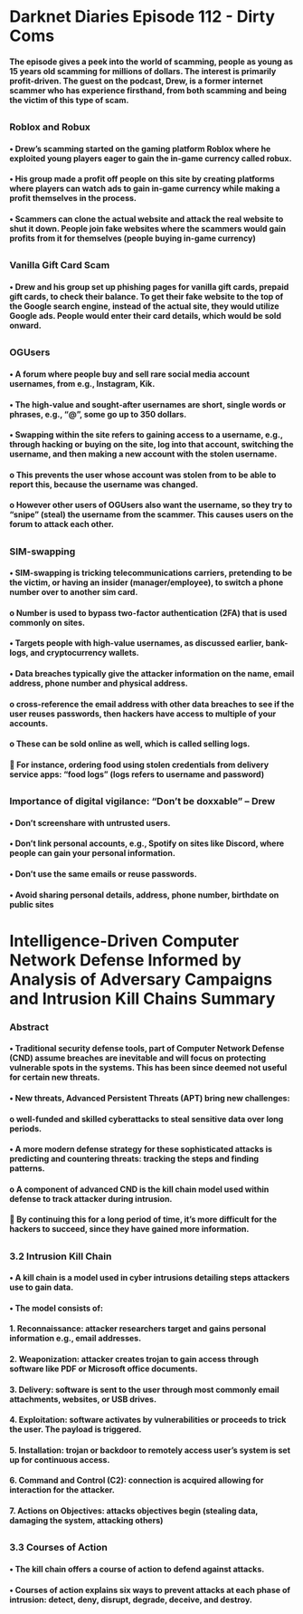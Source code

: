 # Darknet Diaries Episode 112 - Dirty Coms
#### The episode gives a peek into the world of scamming, people as young as 15 years old scamming for millions of dollars. The interest is primarily profit-driven. The guest on the podcast, Drew, is a former internet scammer who has experience firsthand, from both scamming and being the victim of this type of scam. 
##
### Roblox and Robux
#### •	Drew’s scamming started on the gaming platform Roblox where he exploited young players eager to gain the in-game currency called robux.
#### •	His group made a profit off people on this site by creating platforms where players can watch ads to gain in-game currency while making a profit themselves in the process.
#### •	Scammers can clone the actual website and attack the real website to shut it down. People join fake websites where the scammers would gain profits from it for themselves (people buying in-game currency)
##
### Vanilla Gift Card Scam
#### •	Drew and his group set up phishing pages for vanilla gift cards, prepaid gift cards, to check their balance. To get their fake website to the top of the Google search engine, instead of the actual site, they would utilize Google ads. People would enter their card details, which would be sold onward. 
##
### OGUsers
#### •	A forum where people buy and sell rare social media account usernames, from e.g., Instagram, Kik. 
#### •	The high-value and sought-after usernames are short, single words or phrases, e.g., “@”, some go up to 350 dollars. 
#### •	Swapping within the site refers to gaining access to a username, e.g., through hacking or buying on the site, log into that account, switching the username, and then making a new account with the stolen username. 
#### o	This prevents the user whose account was stolen from to be able to report this, because the username was changed. 
#### o	However other users of OGUsers also want the username, so they try to “snipe” (steal) the username from the scammer. This causes users on the forum to attack each other.
##
### SIM-swapping
#### •	SIM-swapping is tricking telecommunications carriers, pretending to be the victim, or having an insider (manager/employee), to switch a phone number over to another sim card. 
#### o	Number is used to bypass two-factor authentication (2FA) that is used commonly on sites. 
#### •	Targets people with high-value usernames, as discussed earlier, bank-logs, and cryptocurrency wallets.
#### •	Data breaches typically give the attacker information on the name, email address, phone number and physical address. 
#### o	cross-reference the email address with other data breaches to see if the user reuses passwords, then hackers have access to multiple of your accounts.
#### o	These can be sold online as well, which is called selling logs. 
#### 	For instance, ordering food using stolen credentials from delivery service apps: “food logs” (logs refers to username and password)
##
### Importance of digital vigilance: “Don’t be doxxable” – Drew
#### •	Don’t screenshare with untrusted users.
#### •	Don’t link personal accounts, e.g., Spotify on sites like Discord, where people can gain your personal information.
#### •	Don’t use the same emails or reuse passwords.
#### •	Avoid sharing personal details, address, phone number, birthdate on public sites



##
# Intelligence-Driven Computer Network Defense Informed by Analysis of Adversary Campaigns and Intrusion Kill Chains Summary

### Abstract

#### •	Traditional security defense tools, part of Computer Network Defense (CND) assume breaches are inevitable and will focus on protecting vulnerable spots in the systems. This has been since deemed not useful for certain new threats.
#### •	New threats, Advanced Persistent Threats (APT) bring new challenges:
#### o	well-funded and skilled cyberattacks to steal sensitive data over long periods.
#### •	A more modern defense strategy for these sophisticated attacks is predicting and countering threats: tracking the steps and finding patterns.  
#### o	A component of advanced CND is the kill chain model used within defense to track attacker during intrusion. 
#### 	By continuing this for a long period of time, it’s more difficult for the hackers to succeed, since they have gained more information. 

##  
### 3.2 Intrusion Kill Chain

#### •	A kill chain is a model used in cyber intrusions detailing steps attackers use to gain data.
#### •	The model consists of:
#### 1.	Reconnaissance: attacker researchers target and gains personal information e.g., email addresses.
#### 2.	Weaponization: attacker creates trojan to gain access through software like PDF or Microsoft office documents. 
#### 3.	Delivery: software is sent to the user through most commonly email attachments, websites, or USB drives.
#### 4.	Exploitation: software activates by vulnerabilities or proceeds to trick the user. The payload is triggered. 
#### 5.	Installation: trojan or backdoor to remotely access user’s system is set up for continuous access.
#### 6.	Command and Control (C2): connection is acquired allowing for interaction for the attacker. 
#### 7.	Actions on Objectives: attacks objectives begin (stealing data, damaging the system, attacking others) 

##
### 3.3 Courses of Action

#### •	The kill chain offers a course of action to defend against attacks.
#### •	Courses of action explains six ways to prevent attacks at each phase of intrusion: detect, deny, disrupt, degrade, deceive, and destroy. 
